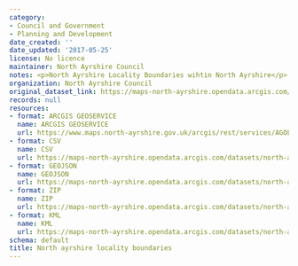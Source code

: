 ```yaml
---
category:
- Council and Government
- Planning and Development
date_created: ''
date_updated: '2017-05-25'
license: No licence
maintainer: North Ayrshire Council
notes: <p>North Ayrshire Locality Boundaries wihtin North Ayrshire</p>
organization: North Ayrshire Council
original_dataset_link: https://maps-north-ayrshire.opendata.arcgis.com/maps/north-ayrshire::north-ayrshire-locality-boundaries
records: null
resources:
- format: ARCGIS GEOSERVICE
  name: ARCGIS GEOSERVICE
  url: https://www.maps.north-ayrshire.gov.uk/arcgis/rest/services/AGOL/Open_Data_Portal/MapServer/10
- format: CSV
  name: CSV
  url: https://maps-north-ayrshire.opendata.arcgis.com/datasets/north-ayrshire::north-ayrshire-locality-boundaries.csv?outSR=%7B%22latestWkid%22%3A27700%2C%22wkid%22%3A27700%7D
- format: GEOJSON
  name: GEOJSON
  url: https://maps-north-ayrshire.opendata.arcgis.com/datasets/north-ayrshire::north-ayrshire-locality-boundaries.geojson?outSR=%7B%22latestWkid%22%3A27700%2C%22wkid%22%3A27700%7D
- format: ZIP
  name: ZIP
  url: https://maps-north-ayrshire.opendata.arcgis.com/datasets/north-ayrshire::north-ayrshire-locality-boundaries.zip?outSR=%7B%22latestWkid%22%3A27700%2C%22wkid%22%3A27700%7D
- format: KML
  name: KML
  url: https://maps-north-ayrshire.opendata.arcgis.com/datasets/north-ayrshire::north-ayrshire-locality-boundaries.kml?outSR=%7B%22latestWkid%22%3A27700%2C%22wkid%22%3A27700%7D
schema: default
title: North ayrshire locality boundaries
---
```


